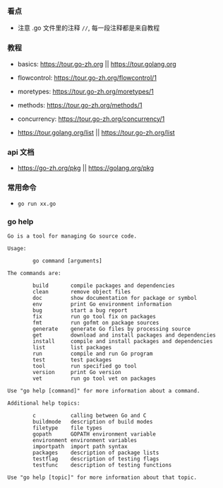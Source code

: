 ### 看点
* 注意 .go 文件里的注释  `//`, 每一段注释都是来自教程


### 教程
* basics: https://tour.go-zh.org || https://tour.golang.org

* flowcontrol: https://tour.go-zh.org/flowcontrol/1

* moretypes: https://tour.go-zh.org/moretypes/1

* methods: https://tour.go-zh.org/methods/1

* concurrency: https://tour.go-zh.org/concurrency/1

* https://tour.golang.org/list || https://tour.go-zh.org/list


### api 文档
* https://go-zh.org/pkg || https://golang.org/pkg


### 常用命令
* `go run xx.go`


### go help
```
Go is a tool for managing Go source code.

Usage:

        go command [arguments]

The commands are:

        build       compile packages and dependencies
        clean       remove object files
        doc         show documentation for package or symbol
        env         print Go environment information
        bug         start a bug report
        fix         run go tool fix on packages
        fmt         run gofmt on package sources
        generate    generate Go files by processing source
        get         download and install packages and dependencies
        install     compile and install packages and dependencies
        list        list packages
        run         compile and run Go program
        test        test packages
        tool        run specified go tool
        version     print Go version
        vet         run go tool vet on packages

Use "go help [command]" for more information about a command.

Additional help topics:

        c           calling between Go and C
        buildmode   description of build modes
        filetype    file types
        gopath      GOPATH environment variable
        environment environment variables
        importpath  import path syntax
        packages    description of package lists
        testflag    description of testing flags
        testfunc    description of testing functions

Use "go help [topic]" for more information about that topic.
```